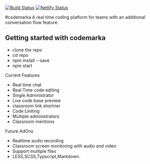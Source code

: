 [![Build Status](https://travis-ci.com/CeoFred/codemarka.svg?token=8zGCZEFENvahi3TRnh5R&branch=master)](https://travis-ci.com/CeoFred/codemarka)
[![Netlify Status](https://api.netlify.com/api/v1/badges/87db2963-eef7-46f6-a2c1-cda901408905/deploy-status)](https://app.netlify.com/sites/codemarka/deploys)

#codemarka
A real time coding platform for teams with an additional conversation flow feature.

## Getting started with codemarka
- clone the repo
- cd repo
- npm install --save
- npm start

Current Features
- Real time chat
- Real Time code editing
- Single Administrator
- Live code base preview
- classroom link shortner
- Code Liniting
- Multiple administrators
- Classroom mentions

Future AdOns

- Realtime audio recording
- Classroom screen monitoring with audio and video
- Support multiple files
- LESS,SCSS,Typscript,Markdown.
